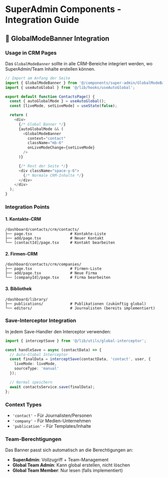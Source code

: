 # SuperAdmin Components - Integration Guide

## 🎯 GlobalModeBanner Integration

### **Usage in CRM Pages**

Das `GlobalModeBanner` sollte in alle CRM-Bereiche integriert werden, wo SuperAdmin/Team Inhalte erstellen können.

```typescript
// Import am Anfang der Seite
import { GlobalModeBanner } from '@/components/super-admin/GlobalModeBanner';
import { useAutoGlobal } from '@/lib/hooks/useAutoGlobal';

export default function ContactsPage() {
  const { autoGlobalMode } = useAutoGlobal();
  const [liveMode, setLiveMode] = useState(false);

  return (
    <div>
      {/* Global Banner */}
      {autoGlobalMode && (
        <GlobalModeBanner
          context="contact"
          className="mb-6"
          onLiveModeChange={setLiveMode}
        />
      )}

      {/* Rest der Seite */}
      <div className="space-y-6">
        {/* Normale CRM-Inhalte */}
      </div>
    </div>
  );
}
```

### **Integration Points**

#### **1. Kontakte-CRM**
```
/dashboard/contacts/crm/contacts/
├── page.tsx                 # Kontakte-Liste
├── add/page.tsx             # Neuer Kontakt
└── [contactId]/page.tsx     # Kontakt bearbeiten
```

#### **2. Firmen-CRM**
```
/dashboard/contacts/crm/companies/
├── page.tsx                 # Firmen-Liste
├── add/page.tsx             # Neue Firma
└── [companyId]/page.tsx     # Firma bearbeiten
```

#### **3. Bibliothek**
```
/dashboard/library/
├── publications/            # Publikationen (zukünftig global)
└── editors/                 # Journalisten (bereits implementiert)
```

### **Save-Interceptor Integration**

In jedem Save-Handler den Interceptor verwenden:

```typescript
import { interceptSave } from '@/lib/utils/global-interceptor';

const handleSave = async (contactData) => {
  // Auto-Global Interceptor
  const finalData = interceptSave(contactData, 'contact', user, {
    liveMode: liveMode,
    sourceType: 'manual'
  });

  // Normal speichern
  await contactsService.save(finalData);
};
```

### **Context Types**

- `'contact'` - Für Journalisten/Personen
- `'company'` - Für Medien-Unternehmen
- `'publication'` - Für Templates/Inhalte

### **Team-Berechtigungen**

Das Banner passt sich automatisch an die Berechtigungen an:

- **SuperAdmin**: Vollzugriff + Team-Management
- **Global Team Admin**: Kann global erstellen, nicht löschen
- **Global Team Member**: Nur lesen (falls implementiert)